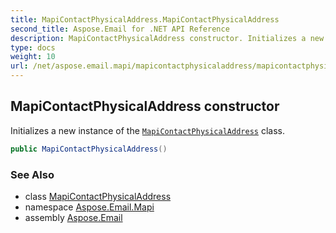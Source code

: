 ```yaml
---
title: MapiContactPhysicalAddress.MapiContactPhysicalAddress
second_title: Aspose.Email for .NET API Reference
description: MapiContactPhysicalAddress constructor. Initializes a new instance of the MapiContactPhysicalAddress class
type: docs
weight: 10
url: /net/aspose.email.mapi/mapicontactphysicaladdress/mapicontactphysicaladdress/
---
```

## MapiContactPhysicalAddress constructor

Initializes a new instance of the [`MapiContactPhysicalAddress`](../) class.

```csharp
public MapiContactPhysicalAddress()
```

### See Also

* class [MapiContactPhysicalAddress](../)
* namespace [Aspose.Email.Mapi](../../mapicontactphysicaladdress/)
* assembly [Aspose.Email](../../../)


